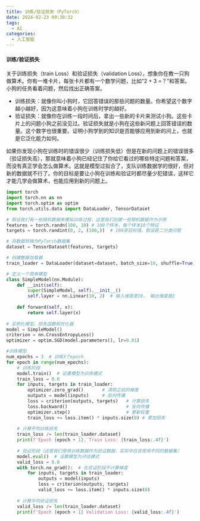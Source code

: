 ```yaml
---
title: 训练/验证损失（PyTorch）
date: 2024-02-23 09:30:32
tags:
  - AI
categories:
  - 人工智能
---
```


#### 训练/验证损失

关于训练损失（train Loss）和验证损失（validation Loss），想象你在教一只狗做算术。你有一堆卡片，每张卡片都有一个数学问题，比如“2 + 3 =？”和答案。小狗的任务看着问题，然后找出正确答案。
- 训练损失：就像你叫小狗时，它回答错误的那些问题的数量。你希望这个数字越小越好，因为这意味着小狗在训练时学的越好。
- 验证损失：就像你在训练一段时间后，拿出一些新的卡片来测试小狗。这些卡片上的问题小狗之前没见过。验证损失就是小狗在这些新问题上回答错误的数量。这个数字也很重要。证明小狗学到的知识是否能够应用到新的问上，也就是它泛化能力如何。

如果你发现小狗在训练时的错误很少（训练损失低）但是在新的问题上的错误很多（验证损失高），那就意味着小狗已经记住了你给它看过的哪些特定问题和答案，而没有真正学会怎么做算术。这就是模型过拟合了，支队训练数据学的很好，但对新的数据就不行了。你的目标是要让小狗在训练和验证时都尽量少犯错误，这样它才能几学会做算术，也能应用到新的问题上。
<!-- more -->

```python
import torch
import torch.nn as nn
import torch.optim as optim
from torch.utils.data import DataLoader, TensorDataset

# 假设我们有一些随机数据来模拟训练过程，这里我们创建一些随机数据作为示例
features = torch.randn(100, 10) # 100个样本，每个样本10个特征
targets = torch.randint(0, 2, (100,))  # 100哥目标值，假设是二分类问题

# 将数据转换为PyTorch数据集
dataset = TensorDataset(features, targets)

# 创建数据加载器
train_loader = DataLoader(dataset=dataset, batch_size=10, shuffle=True)

# 定义一个简单模型
class SimpleModel(nn.Module):
    def __init(self):
        super(SimpleModel, self).__init__()
        self.layer = nn.Linear(10, 2)  # 输入维度是10， 输出维度是2
        
    def forward(self, x):
        return self.layer(x)
    
# 实例化模型、损失函数和优化器
model = SimpleModel()
criterion = nn.CrossEntropyLoss()
optimizer = optim.SGD(model.parameters(), lr=0.01)

#训练模型
num_epochs = 3  # 训练3个epoch
for epoch in range(num_epochs):
    # 训练阶段
    model.train()  # 设置模型为训练模式
    train_loss = 0.0
    for inputs, targets in train_loader:
        optimizer.zero_grad()       # 清除之前的梯度
        outputs = model(inputs)     # 前向传播
        loss = criterion(outputs, targets)   # 计算损失
        loss.backward()                      # 反向传播
        optimizer.step()                     # 更新权重
        train_loss += loss.item() * inputs.size(0) # 累加损失
    
    # 计算平均训练损失
    train_loss /= len(train_loader.dataset)
    print(f'Epoch {epoch + 1}, Train Loss: {train_loss:.4f}')
    
    # 验证阶段（这里我们使用训练数据作为验证数据，实际中应该使用不同的数据集）
    model.eval()  # 设置模型为评估模式
    valid_loss = 0.0
    with torch.no_grad():  # 在验证阶段不计算梯度
        for inputs, targets in train_loader:
            outputs = model(inputs)
            loss = criterion(outputs, targets)
            valid_loss += loss.item() * inputs.size(0)
            
    # 计算平均验证损失
    valid_loss /= len(train_loader.dataset)
    print(f'Epoch {epoch + 1} Validation Loss: {valid_loss:.4f}')
```